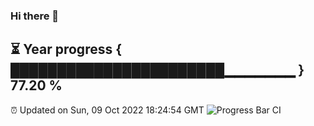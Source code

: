 ### Hi there 👋
⏳ Year progress { ███████████████████████▁▁▁▁▁▁▁ } 77.20 %
---
⏰ Updated on Sun, 09 Oct 2022 18:24:54 GMT
![Progress Bar CI](https://github.com/liununu/liununu/workflows/Progress%20Bar%20CI/badge.svg)
